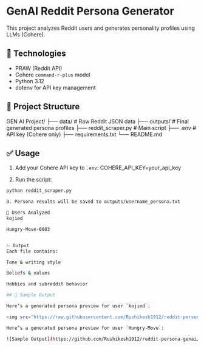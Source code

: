 # GenAI Reddit Persona Generator

This project analyzes Reddit users and generates personality profiles using LLMs (Cohere).

## 🧠 Technologies
- PRAW (Reddit API)
- Cohere `command-r-plus` model
- Python 3.12
- dotenv for API key management

## 📂 Project Structure
GEN AI Project/
├── data/ # Raw Reddit JSON data
├── outputs/ # Final generated persona profiles
├── reddit_scraper.py # Main script
├── .env # API key (Cohere only)
├── requirements.txt
└── README.md


## ✅ Usage

1. Add your Cohere API key to `.env`:
COHERE_API_KEY=your_api_key

2. Run the script:
```bash
python reddit_scraper.py

3. Persona results will be saved to outputs/username_persona.txt

👤 Users Analyzed
kojied

Hungry-Move-6603


✨ Output
Each file contains:

Tone & writing style

Beliefs & values

Hobbies and subreddit behavior

## 📸 Sample Output

Here’s a generated persona preview for user `kojied`:

<img src="https://raw.githubusercontent.com/Rushikesh1912/reddit-persona-genai/main/Images/kojied.jpg" alt="Kojied Preview" width="600"/>

Here’s a generated persona preview for user `Hungry-Move`:

![Sample Output](https://github.com/Rushikesh1912/reddit-persona-genai/blob/main/Images/Hungry-Move.jpg)
